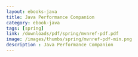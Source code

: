 ```yaml
---
layout: ebooks-java
title: Java Performance Companion 
category: ebook-java
tags: [spring]
link: /downloads/pdf/spring/mvnref-pdf.pdf 
image: /images/thumbs/spring/mvnref-pdf-min.png
description : Java Performance Companion 
---
```












